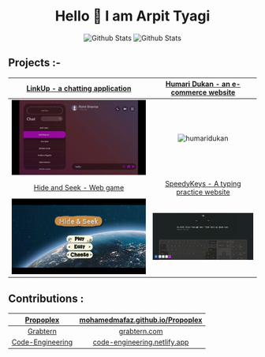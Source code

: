 <h1 align="center">Hello 👋 I am Arpit Tyagi </h1>

<div align="center"> 
   <img src="https://streak-stats.demolab.com?user=arpittyagi102&theme=gruvbox-duo&hide_border=true&border_radius=&date_format=j%20M%5B%20Y%5D&card_width=400" alt="Github Stats">
  <img src="https://github-readme-stats.vercel.app/api?username=arpittyagi102&show_icons=true&bg_color=00000000&hide=contribs&theme=codeSTACKr&include_all_commits=true&text_bold=false&hide_border=true&card_width=350" alt="Github Stats">
</div>

## Projects :-


| [LinkUp - a chatting application](https://github.com/arpittyagi102/LinkUp)  | [Humari Dukan - an e-commerce website](https://github.com/arpittyagi102/Humari-Dukan)|
| :--------------------------:       | :-------------------------: |
| ![Linkup](demo1.gif)               |  ![humaridukan](Humaridukan.gif) |
| [Hide and Seek - Web game](https://github.com/arpittyagirocks/HideandSeek) | [SpeedyKeys - A typing practice website](https://github.com/arpittyagi102/speedykeys) |
| <img src="HideandSeek.gif" width="400px"> | <img src="SpeedyKeys.gif" width="400px"> |


## Contributions :
| [Propoplex](https://github.com/MohamedMafaz/Propoplex) | [mohamedmafaz.github.io/Propoplex](https://mohamedmafaz.github.io/Propoplex/) |
| :--------------------------:       | :-------------------------: |
| [Grabtern](https://github.com/anmode/grabtern-frontend) | [grabtern.com](https://grabtern.com/) |
| [Code-Engineering](https://github.com/NageshMandal/Engineering-Notes-Website) | [code-engineering.netlify.app](https://code-engineering.netlify.app/) |
